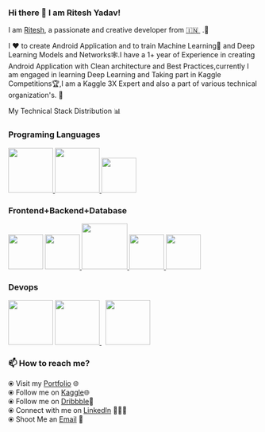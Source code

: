 ### Hi there 👋 I am Ritesh Yadav!

I am [Ritesh](https://sourcerer.io/dark-art108), a passionate and creative developer from [🇮🇳 ](https://en.wikipedia.org/wiki/India)&nbsp;.🎯

I ❤️ to create Android Application and to train Machine Learning🤖 and Deep Learning Models and Networks🕸.I have a 1+ year of Experience in creating Android Application with Clean architecture and Best Practices,currently I am engaged in learning Deep Learning and Taking part in Kaggle Competitions🏆,I am a Kaggle 3X Expert and also a part of various technical organization's. 🚀

My Technical Stack Distribution 📊

### Programing Languages

<p float="left">
  <a href="https://python.org/" target="_blank" >
    <img src="https://media1.giphy.com/media/KAq5w47R9rmTuvWOWa/giphy.gif"  height="90" />
  </a>
  <a href="https://golang.org/" target="_blank" >
    <img src="https://raw.githubusercontent.com/itsksaurabh/itsksaurabh/master/assets/golang.gif"  height="90" />
  </a>
  <a href="https://kotlinlang.org/" target="_blank" >
    <img src="https://raw.githubusercontent.com/DARK-art108/ItsRitesh/master/assets/kot.png"  height="70" />
  </a>
 </p>
  
  ### Frontend+Backend+Database
  
  <p float="left>
    <a href="https://www.w3.org/wiki/The_web_standards_model_-_HTML_CSS_and_JavaScript" target="_blank" >
    <img src="https://raw.githubusercontent.com/itsksaurabh/itsksaurabh/master/assets/html-css-js.png" height="70" />
  </a>
   <a href="https://getbootstrap.com/" target="_blank" >
    <img src="https://raw.githubusercontent.com/DARK-art108/ItsRitesh/master/assets/bt.png"  height="70" />
  </a>
   <a href="https://reactjs.org/" target="_blank" >
    <img src="https://raw.githubusercontent.com/DARK-art108/ItsRitesh/master/assets/asa.gif"  height="92"  />
  </a>
   <a href="https://www.mongodb.com/" target="_blank" >
    <img src="https://raw.githubusercontent.com/DARK-art108/ItsRitesh/master/assets/mongo.gif"  height="70"  />
  </a>
   <a href="https://developer.android.com/studio" target="_blank" >
    <img src="https://raw.githubusercontent.com/DARK-art108/ItsRitesh/master/assets/and.png"  height="70"  />
  </a>
  </p>

### Devops
  <p float="left>
    <a href="https://www.docker.com/" target="_blank" >
    <img src="https://raw.githubusercontent.com/itsksaurabh/itsksaurabh/master/assets/docker.gif" height="90" />
  </a>
    <a href="https://aws.amazon.com/" target="_blank" >
    <img src="https://raw.githubusercontent.com/itsksaurabh/itsksaurabh/master/assets/aws.gif" height="90" />
  </a>&nbsp;
    <a href="https://www.jenkins.io/" target="_blank" >
    <img src="https://raw.githubusercontent.com/DARK-art108/ItsRitesh/master/assets/ll.png" height="90" />
  </a>
  </p>
  
  
### 📫 How to reach me? 

  ⦿ Visit my [Portfolio](https://sourcerer.io/dark-art108) 🌐 <br>
  ⦿ Follow me on [Kaggle](https://www.kaggle.com/ritesh2000)🌐 <br>
  ⦿ Follow me on [Dribbble](https://dribbble.com/ritesh-yadav)🎨 <br>
  ⦿ Connect with me on [LinkedIn](https://www.linkedin.com/in/ritesh-yadav-a2a6a818b/) 👨🏻‍💻 <br>
  ⦿ Shoot Me an [Email](mailto:daydreamingguy941@gmail.com) 💌 <br>



